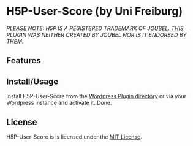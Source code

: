 # H5P-User-Score (by Uni Freiburg)

*PLEASE NOTE: H5P IS A REGISTERED TRADEMARK OF JOUBEL. THIS PLUGIN WAS NEITHER CREATED BY JOUBEL NOR IS IT ENDORSED BY THEM.*

## Features

## Install/Usage
Install H5P-User-Score from the [Wordpress Plugin directory](https://wordpress.org/plugins/h5p-user-score) or via your Wordpress
instance and activate it. Done.

## License
H5P-User-Score is is licensed under the [MIT License](https://github.com/otacke/h5p-user-score/blob/master/LICENSE).
